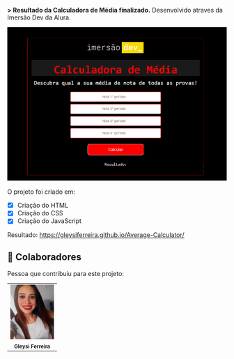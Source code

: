 <b>> Resultado da Calculadora de Média finalizado.</b>
Desenvolvido atraves da Imersão Dev da Alura.

<img src="./assets/calculadora.png" alt="calculadora">

O projeto foi criado em:

- [x] Criação do HTML
- [x] Criação do CSS
- [x] Criação do JavaScript

Resultado: https://gleysiferreira.github.io/Average-Calculator/


## 🤝 Colaboradores

Pessoa que contribuiu para este projeto:

<table>
  <tr>
    <td align="center">
        <img src="./assets/eu.jpg" width="100px;" alt="Foto da Gleysi"/><br>
        <sub>
          <b>Gleysi Ferreira</b>
        </sub>
      </a>
    </td>
   </tr>
</table>
